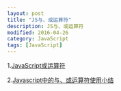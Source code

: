 ```yaml
---
layout: post
title: "JS与、或运算符"
description: JS与、或运算符
modified: 2016-04-26
category: JavaScript
tags: [JavaScript]
---
```


1.[JavaScript或运算符](http://www.zhihu.com/question/22914542/answer/23070403)

2.[Javascript中的与、或运算符使用小结](http://www.jb51.net/article/23190.htm)